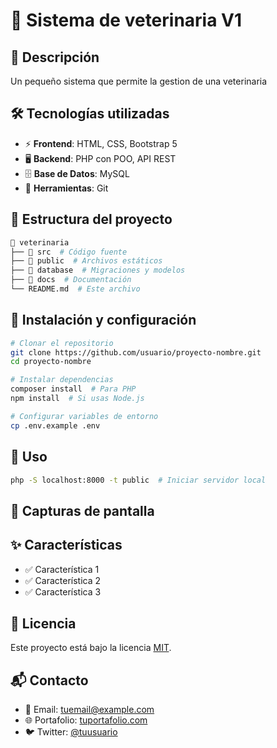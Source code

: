# 🚀 Sistema de veterinaria V1

## 📌 Descripción

Un pequeño sistema que permite la gestion de una veterinaria

## 🛠️ Tecnologías utilizadas

- ⚡ **Frontend**: HTML, CSS, Bootstrap 5
- 🖥️ **Backend**: PHP con POO, API REST
- 🗄️ **Base de Datos**: MySQL
- 🔧 **Herramientas**: Git

## 📂 Estructura del proyecto

```bash
📂 veterinaria
├── 📁 src  # Código fuente
├── 📁 public  # Archivos estáticos
├── 📁 database  # Migraciones y modelos
├── 📁 docs  # Documentación
└── README.md  # Este archivo
```

## 🚀 Instalación y configuración

```bash
# Clonar el repositorio
git clone https://github.com/usuario/proyecto-nombre.git
cd proyecto-nombre

# Instalar dependencias
composer install  # Para PHP
npm install  # Si usas Node.js

# Configurar variables de entorno
cp .env.example .env
```

## 📌 Uso

```bash
php -S localhost:8000 -t public  # Iniciar servidor local
```

## 📸 Capturas de pantalla



## ✨ Características

- ✅ Característica 1
- ✅ Característica 2
- ✅ Característica 3

## 📜 Licencia

Este proyecto está bajo la licencia [MIT](LICENSE).

## 📬 Contacto

- 📧 Email: [tuemail@example.com](mailto\:tuemail@example.com)
- 🌐 Portafolio: [tuportafolio.com](https://tuportafolio.com)
- 🐦 Twitter: [@tuusuario](https://twitter.com/tuusuario)


